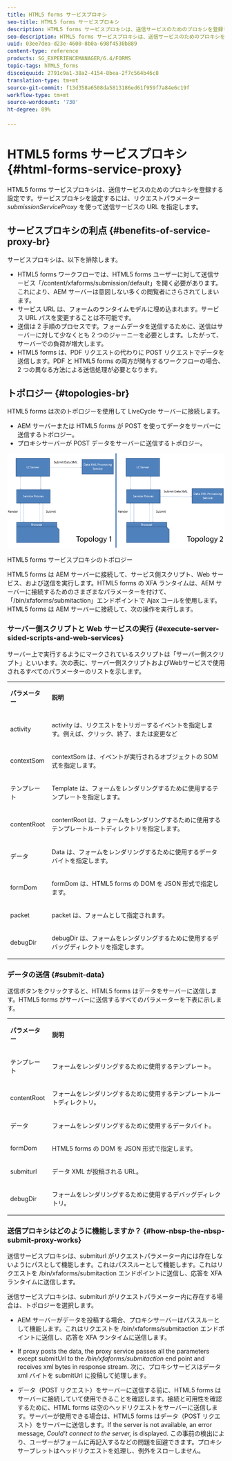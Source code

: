 ```yaml
---
title: HTML5 forms サービスプロキシ
seo-title: HTML5 forms サービスプロキシ
description: HTML5 forms サービスプロキシは、送信サービスのためのプロキシを登録する設定です。サービスプロキシを設定するには、リクエストパラメーター submissionServiceProxy を使って送信サービスの URL を指定します。
seo-description: HTML5 forms サービスプロキシは、送信サービスのためのプロキシを登録する設定です。サービスプロキシを設定するには、リクエストパラメーター submissionServiceProxy を使って送信サービスの URL を指定します。
uuid: 03ee7dea-d23e-4600-8b0a-698f4530b889
content-type: reference
products: SG_EXPERIENCEMANAGER/6.4/FORMS
topic-tags: hTML5_forms
discoiquuid: 2791c9a1-38a2-4154-8bea-2f7c564b46c8
translation-type: tm+mt
source-git-commit: f13d358a6508da5813186ed61f959f7a84e6c19f
workflow-type: tm+mt
source-wordcount: '730'
ht-degree: 89%

---
```



# HTML5 forms サービスプロキシ {#html-forms-service-proxy}

HTML5 forms サービスプロキシは、送信サービスのためのプロキシを登録する設定です。サービスプロキシを設定するには、リクエストパラメーター *submissionServiceProxy* を使って送信サービスの URL を指定します。

## サービスプロキシの利点 {#benefits-of-service-proxy-br}

サービスプロキシは、以下を排除します。

* HTML5 forms ワークフローでは、HTML5 forms ユーザーに対して送信サービス「/content/xfaforms/submission/default」を開く必要があります。これにより、AEM サーバーは意図しない多くの閲覧者にさらされてしまいます。
* サービス URL は、フォームのランタイムモデルに埋め込まれます。サービス URL パスを変更することは不可能です。
* 送信は 2 手順のプロセスです。フォームデータを送信するために、送信はサーバーに対して少なくとも 2 つのジャーニーを必要とします。したがって、サーバーでの負荷が増大します。
* HTML5 forms は、PDF リクエストの代わりに POST リクエストでデータを送信します。PDF と HTML5 forms の両方が関与するワークフローの場合、2 つの異なる方法による送信処理が必要となります。

## トポロジー {#topologies-br}

HTML5 forms は次のトポロジーを使用して LiveCycle サーバーに接続します。

* AEM サーバーまたは HTML5 forms が POST を使ってデータをサーバーに送信するトポロジー。
* プロキシサーバーが POST データをサーバーに送信するトポロジー。

![HTML5 forms サービスプロキシのトポロジー](assets/topology.png)

HTML5 forms サービスプロキシのトポロジー

HTML5 forms は AEM サーバーに接続して、サービス側スクリプト、Web サービス、および送信を実行します。HTML5 forms の XFA ランタイムは、AEM サーバーに接続するためのさまざまなパラメーターを付けて、「/bin/xfaforms/submitaction」エンドポイントで Ajax コールを使用します。HTML5 forms は AEM サーバーに接続して、次の操作を実行します。

### サーバー側スクリプトと Web サービスの実行 {#execute-server-sided-scripts-and-web-services}

サーバー上で実行するようにマークされているスクリプトは「サーバー側スクリプト」といいます。次の表に、サーバー側スクリプトおよびWebサービスで使用されるすべてのパラメーターのリストを示します。

<table> 
 <tbody> 
  <tr> 
   <td><p><strong>パラメーター</strong></p> </td> 
   <td><p><strong>説明</strong></p> </td> 
  </tr> 
  <tr> 
   <td><p>activity</p> </td> 
   <td><p>activity は、リクエストをトリガーするイベントを指定します。例えば、クリック、終了、または変更など</p> </td> 
  </tr> 
  <tr> 
   <td><p>contextSom</p> </td> 
   <td><p>contextSom は、イベントが実行されるオブジェクトの SOM 式を指定します。</p> </td> 
  </tr> 
  <tr> 
   <td><p>テンプレート</p> </td> 
   <td><p>Template は、フォームをレンダリングするために使用するテンプレートを指定します。</p> </td> 
  </tr> 
  <tr> 
   <td><p>contentRoot</p> </td> 
   <td><p>contentRoot は、フォームをレンダリングするために使用するテンプレートルートディレクトリを指定します。</p> </td> 
  </tr> 
  <tr> 
   <td><p>データ</p> </td> 
   <td><p>Data は、フォームをレンダリングするために使用するデータバイトを指定します。</p> </td> 
  </tr> 
  <tr> 
   <td><p>formDom</p> </td> 
   <td><p>formDom は、HTML5 forms の DOM を JSON 形式で指定します。</p> </td> 
  </tr> 
  <tr> 
   <td><p>packet</p> </td> 
   <td><p>packet は、フォームとして指定されます。</p> </td> 
  </tr> 
  <tr> 
   <td><p>debugDir</p> </td> 
   <td><p>debugDir は、フォームをレンダリングするために使用するデバッグディレクトリを指定します。</p> </td> 
  </tr> 
 </tbody> 
</table>

### データの送信 {#submit-data}

送信ボタンをクリックすると、HTML5 forms はデータをサーバーに送信します。HTML5 forms がサーバーに送信するすべてのパラメーターを下表に示します。

<table> 
 <tbody> 
  <tr> 
   <td><p><strong>パラメーター</strong></p> </td> 
   <td><p><strong>説明</strong></p> </td> 
  </tr> 
  <tr> 
   <td><p>テンプレート</p> </td> 
   <td><p>フォームをレンダリングするために使用するテンプレート。</p> </td> 
  </tr> 
  <tr> 
   <td><p>contentRoot</p> </td> 
   <td><p>フォームをレンダリングするために使用するテンプレートルートディレクトリ。</p> </td> 
  </tr> 
  <tr> 
   <td><p>データ</p> </td> 
   <td><p>フォームをレンダリングするために使用するデータバイト。</p> </td> 
  </tr> 
  <tr> 
   <td><p>formDom</p> </td> 
   <td><p>HTML5 forms の DOM を JSON 形式で指定します。</p> </td> 
  </tr> 
  <tr> 
   <td><p>submiturl</p> </td> 
   <td><p>データ XML が投稿される URL。</p> </td> 
  </tr> 
  <tr> 
   <td><p>debugDir</p> </td> 
   <td><p>フォームをレンダリングするために使用するデバッグディレクトリ。</p> </td> 
  </tr> 
 </tbody> 
</table>

### 送信プロキシはどのように機能しますか？ {#how-nbsp-the-nbsp-submit-proxy-works}

送信サービスプロキシは、submiturl がリクエストパラメーター内には存在しないようにパスとして機能します。これはパススルーとして機能します。これはリクエストを /bin/xfaforms/submitaction エンドポイントに送信し、応答を XFA ランタイムに送信します。

送信サービスプロキシは、submiturl がリクエストパラメーター内に存在する場合は、トポロジーを選択します。

* AEM サーバーがデータを投稿する場合、プロキシサーバーはパススルーとして機能します。これはリクエストを /bin/xfaforms/submitaction エンドポイントに送信し、応答を XFA ランタイムに送信します。
* If proxy posts the data, the proxy service passes all the parameters except submitUrl to the */bin/xfaforms/submitaction* end point and receives xml bytes in response stream. 次に、プロキシサービスはデータ xml バイトを submitUrl に投稿して処理します。

* データ（POST リクエスト）をサーバーに送信する前に、HTML5 forms はサーバーに接続していて使用できることを確認します。接続と可用性を確認するために、HTML forms は空のヘッドリクエストをサーバーに送信します。サーバーが使用できる場合は、HTML5 forms はデータ（POST リクエスト）をサーバーに送信します。If the server is not available, an error message, *Could’t connect to the server,* is displayed. この事前の検出により、ユーザーがフォームに再記入するなどの問題を回避できます。プロキシサーブレットはヘッドリクエストを処理し、例外をスローしません。

